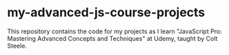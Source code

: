 # my-advanced-js-course-projects
This repository contains the code for my projects as I learn "JavaScript Pro: Mastering Advanced Concepts and Techniques" at Udemy, taught by Colt Steele.
